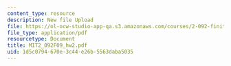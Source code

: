```yaml
---
content_type: resource
description: New file Upload
file: https://ol-ocw-studio-app-qa.s3.amazonaws.com/courses/2-092-finite-element-analysis-of-solids-and-fluids-i-fall-2009/1d5c0794670e3c44e26b5563daba5035_MIT2_092F09_hw2.pdf
file_type: application/pdf
resourcetype: Document
title: MIT2_092F09_hw2.pdf
uid: 1d5c0794-670e-3c44-e26b-5563daba5035
---
```


